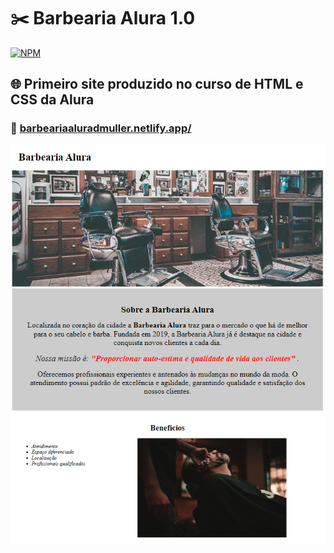 # ✂️ Barbearia Alura 1.0

[![NPM](https://img.shields.io/npm/l/react)](https://github.com/DimitriMll/alura-oracle-one/blob/main/LICENSE)

## 🌐 Primeiro site produzido no curso de HTML e CSS da Alura

### 📜 [barbeariaaluradmuller.netlify.app/](barbeariaaluradmuller.netlify.app/)

![image](https://github.com/DimitriMll/barbearia-alura-1/blob/main/barbearia1.PNG)
